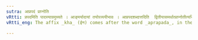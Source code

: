 ```yaml
---
sutra: आप्रपदं प्राप्नोति
vRtti: प्रपदमिति पादस्याग्रमुच्यते । आङ्मर्यादायां तयोरव्ययीभावः । आप्रपदशब्दात्तदिति  द्वितीयासमर्थात्प्राप्नोतीत्यस्मिन्नर्थे खः प्रत्ययो भवति ॥
vRtti_eng: The affix _kha_ (ईन) comes after the word _aprapada_, in the sense of 'reaching thereto.'

---
```

